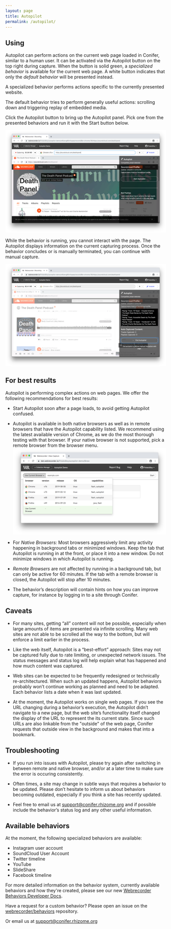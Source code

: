 ```yaml
---
layout: page
title: Autopilot
permalink: /autopilot/
---
```


## Using

Autopilot can perform actions on the current web page loaded in Conifer, similar to a human user. It can be activated via the Autopilot button on the top right during capture. When the button is solid green, a *specialized behavior* is available for the current web page. A white button indicates that only the *default behavior* will be presented instead.

A specialized behavior performs actions specific to the currently presented website.

The default behavior tries to perform generally useful actions: scrolling down and triggering replay of embedded media.

Click the Autopilot button to bring up the Autopilot panel. Pick one from the presented behaviors and run it with the Start button below.

![Autopilot Initial](/assets/autopilot-start.png)

While the behavior is running, you cannot interact with the page. The Autopilot displays information on the current capturing process. Once the behavior concludes or is manually terminated, you can continue with manual capture.

![Autopilot Running](/assets/autopilot-running.png)


## For best results

Autopilot is performing complex actions on web pages. We offer the following recommendations for best results:

- Start Autopilot soon after a page loads, to avoid getting Autopilot confused.

- Autopilot is available in both native browsers as well as in remote browsers that have the Autopilot capability listed. We recommend using the latest available version of Chrome, as we do the most thorough testing with that browser. If your native browser is not supported, pick a remote browser from the browser menu. 
  ![Browser Dropdown](/assets/browser-dropdown.png)

- For *Native Browsers:* Most browsers aggressively limit any activity happening in background tabs or minimized windows. Keep the tab that Autopilot is running in at the front, or place it into a new window. Do not minimize windows in which Autopilot is running. 

- *Remote Browsers* are not affected by running in a background tab, but can only be active for 60 minutes. If the tab with a remote browser is closed, the Autopilot will stop after 10 minutes.

- The behavior’s description will contain hints on how you can improve capture, for instance by logging in to a site through Conifer.

## Caveats

- For many sites, getting “all” content will not be possible, especially when large amounts of items are presented via infinite scrolling. Many web sites are not able to be scrolled all the way to the bottom, but will enforce a limit earlier in the process.

- Like the web itself, Autopilot is a “best-effort” approach: Sites may not be captured fully due to rate limiting, or unexpected network issues. The status messages and status log will help explain what has happened and how much content was captured.

- Web sites can be expected to be frequently redesigned or technically re-architectured. When such an updated happens, Autopilot behaviors probably won’t continue working as planned and need to be adapted. Each behavior lists a date when it was last updated.

- At the moment, the Autopilot works on single web pages. If you see the URL changing during a behavior’s execution, the Autopilot didn’t navigate to a new page, but the web site’s functionality itself changed the display of the URL to represent the its current state. Since such URLs are also linkable from the "outside" of the web page, Conifer requests that outside view in the background and makes that into a bookmark.

## Troubleshooting

- If you run into issues with Autopilot, please try again after switching in between remote and native browser, and/or at a later time to make sure the error is occuring consistently.

- Often times, a site may change in subtle ways that requires a behavior to be updated. Please don’t hesitate to inform us about behaviors becoming outdated, especially if you think a site has recently updated.

- Feel free to email us at support@conifer.rhizome.org and if possible include the behavior’s status log and any other useful information.

## Available behaviors

At the moment, the following specialized behaviors are available:
- Instagram user account
- SoundCloud User Account
- Twitter timeline
- YouTube
- SlideShare
- Facebook timeline

For more detailed information on the behavior system, currently available behaviors and how they're created, please see our new [Webrecorder Behaviors Developer Docs](https://webrecorder.github.io/behaviors).

Have a request for a custom behavior? Please open an issue on the [webrecorder/behaviors](https://github.com/webrecorder/behaviors) repository.

Or email us at support@conifer.rhizome.org
